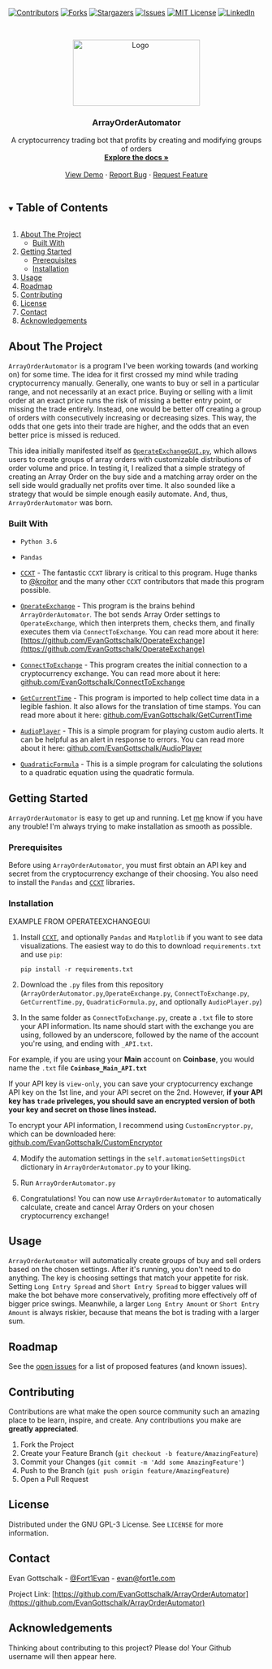 [![Contributors][contributors-shield]][contributors-url]
[![Forks][forks-shield]][forks-url]
[![Stargazers][stars-shield]][stars-url]
[![Issues][issues-shield]][issues-url]
[![MIT License][license-shield]][license-url]
[![LinkedIn][linkedin-shield]][linkedin-url]



<!-- PROJECT LOGO -->
<br />
<p align="center">
  <a href="https://github.com/EvanGottschalk/ArrayOrderAutomator">
    <img src="images/logo.png" alt="Logo" width="250" height="130">
  </a>

  <h3 align="center">ArrayOrderAutomator</h3>

  <p align="center">
    A cryptocurrency trading bot that profits by creating and modifying groups of orders
    <br />
    <a href="https://github.com/EvanGottschalk/ArrayOrderAutomator"><strong>Explore the docs »</strong></a>
    <br />
    <br />
    <a href="https://github.com/EvanGottschalk/ArrayOrderAutomator">View Demo</a>
    ·
    <a href="https://github.com/EvanGottschalk/ArrayOrderAutomator/issues">Report Bug</a>
    ·
    <a href="https://github.com/EvanGottschalk/ArrayOrderAutomator/issues">Request Feature</a>
  </p>
</p>



<!-- TABLE OF CONTENTS -->
<details open="open">
  <summary><h2 style="display: inline-block">Table of Contents</h2></summary>
  <ol>
    <li>
      <a href="#about-the-project">About The Project</a>
      <ul>
        <li><a href="#built-with">Built With</a></li>
      </ul>
    </li>
    <li>
      <a href="#getting-started">Getting Started</a>
      <ul>
        <li><a href="#prerequisites">Prerequisites</a></li>
        <li><a href="#installation">Installation</a></li>
      </ul>
    </li>
    <li><a href="#usage">Usage</a></li>
    <li><a href="#roadmap">Roadmap</a></li>
    <li><a href="#contributing">Contributing</a></li>
    <li><a href="#license">License</a></li>
    <li><a href="#contact">Contact</a></li>
    <li><a href="#acknowledgements">Acknowledgements</a></li>
  </ol>
</details>



<!-- ABOUT THE PROJECT -->
## About The Project

`ArrayOrderAutomator` is a program I've been working towards (and working on) for some time. The idea for it first crossed my mind while trading cryptocurrency manually. Generally, one wants to buy or sell in a particular range, and not necessarily at an exact price. Buying or selling with a limit order at an exact price runs the risk of missing a better entry point, or missing the trade entirely. Instead, one would be better off creating a group of orders with consecutively increasing or decreasing sizes. This way, the odds that one gets into their trade are higher, and the odds that an even better price is missed is reduced.

This idea initially manifested itself as [`OperateExchangeGUI.py`](https://github.com/EvanGottschalk/OperateExchangeGUI), which allows users to create groups of array orders with customizable distributions of order volume and price. In testing it, I realized that a simple strategy of creating an Array Order on the buy side and a matching array order on the sell side would gradually net profits over time. It also sounded like a strategy that would be simple enough easily automate. And, thus, `ArrayOrderAutomator` was born.


### Built With

* `Python 3.6`

* `Pandas`

* [`CCXT`](https://github.com/ccxt/ccxt) - The fantastic `CCXT` library is critical to this program. Huge thanks to [@kroitor](https://github.com/kroitor) and the many other `CCXT` contributors that made this program possible.

* [`OperateExchange`](https://github.com/EvanGottschalk/OperateExchange) - This program is the brains behind `ArrayOrderAutomator`. The bot sends Array Order settings to `OperateExchange`, which then interprets them, checks them, and finally executes them via `ConnectToExchange`. You can read more about it here: [https://github.com/EvanGottschalk/OperateExchange](https://github.com/EvanGottschalk/OperateExchange)

* [`ConnectToExchange`](https://github.com/EvanGottschalk/connecttoexchange) - This program creates the initial connection to a cryptocurrency exchange. You can read more about it here: [github.com/EvanGottschalk/ConnectToExchange](https://github.com/EvanGottschalk/connecttoexchange)

* [`GetCurrentTime`](https://github.com/EvanGottschalk/GetCurrentTime) - This program is imported to help collect time data in a legible fashion. It also allows for the translation of time stamps. You can read more about it here: [github.com/EvanGottschalk/GetCurrentTime](https://github.com/EvanGottschalk/GetCurrentTime)

* [`AudioPlayer`](https://github.com/EvanGottschalk/AudioPlayer) - This is a simple program for playing custom audio alerts. It can be helpful as an alert in response to errors. You can read more about it here: [github.com/EvanGottschalk/AudioPlayer](https://github.com/EvanGottschalk/AudioPlayer)

* [`QuadraticFormula`](https://github.com/EvanGottschalk/OperateExchangeGUI/blob/main/QuadraticFormula.py) - This is a simple program for calculating the solutions to a quadratic equation using the quadratic formula.



<!-- GETTING STARTED -->
## Getting Started

`ArrayOrderAutomator` is easy to get up and running. Let [me](https://github.com/EvanGottschalk) know if you have any trouble! I'm always trying to make installation as smooth as possible.

### Prerequisites

Before using `ArrayOrderAutomator`, you must first obtain an API key and secret from the cryptocurrency exchange of their choosing. You also need to install the `Pandas` and [`CCXT`](https://github.com/ccxt/ccxt) libraries.

### Installation

EXAMPLE FROM OPERATEEXCHANGEGUI

1. Install [`CCXT`](https://github.com/ccxt/ccxt), and optionally `Pandas` and `Matplotlib` if you want to see data visualizations. The easiest way to do this to download `requirements.txt` and use `pip`:
    ```
    pip install -r requirements.txt
    ```

2. Download the `.py` files from this repository (`ArrayOrderAutomator.py`,`OperateExchange.py`, `ConnectToExchange.py`, `GetCurrentTime.py`, `QuadraticFormula.py`, and optionally `AudioPlayer.py`)

3. In the same folder as `ConnectToExchange.py`, create a `.txt` file to store your API information. Its name should start with the exchange you are using, followed by an underscore, followed by the name of the account you're using, and ending with `_API.txt`.

  For example, if you are using your **Main** account on **Coinbase**, you would name the `.txt` file **`Coinbase_Main_API.txt`**

  If your API key is `view-only`, you can save your cryptocurrency exchange API key on the 1st line, and your API secret on the 2nd. However, **if your API key has `trade` priveleges, you should save an encrypted version of both your key and secret on those lines instead.**

  To encrypt your API information, I recommend using `CustomEncryptor.py`, which can be downloaded here: [github.com/EvanGottschalk/CustomEncryptor](https://github.com/EvanGottschalk/CustomEncryptor)

4. Modify the automation settings in the `self.automationSettingsDict` dictionary in `ArrayOrderAutomator.py` to your liking.

5. Run `ArrayOrderAutomator.py`

6. Congratulations! You can now use `ArrayOrderAutomator` to automatically calculate, create and cancel Array Orders on your chosen cryptocurrency exchange!



<!-- USAGE EXAMPLES -->
## Usage

`ArrayOrderAutomator` will automatically create groups of buy and sell orders based on the chosen settings. After it's running, you don't need to do anything. The key is choosing settings that match your appetite for risk. Setting `Long Entry Spread` and `Short Entry Spread` to bigger values will make the bot behave more conservatively, profiting more effectively off of bigger price swings. Meanwhile, a larger `Long Entry Amount` or `Short Entry Amount` is always riskier, because that means the bot is trading with a larger sum.


<!-- ROADMAP -->
## Roadmap

See the [open issues](https://github.com/EvanGottschalk/ArrayOrderAutomator/issues) for a list of proposed features (and known issues).



<!-- CONTRIBUTING -->
## Contributing

Contributions are what make the open source community such an amazing place to be learn, inspire, and create. Any contributions you make are **greatly appreciated**.

1. Fork the Project
2. Create your Feature Branch (`git checkout -b feature/AmazingFeature`)
3. Commit your Changes (`git commit -m 'Add some AmazingFeature'`)
4. Push to the Branch (`git push origin feature/AmazingFeature`)
5. Open a Pull Request



<!-- LICENSE -->
## License

Distributed under the GNU GPL-3 License. See `LICENSE` for more information.



<!-- CONTACT -->
## Contact

Evan Gottschalk - [@Fort1Evan](https://twitter.com/Fort1Evan) - evan@fort1e.com

Project Link: [https://github.com/EvanGottschalk/ArrayOrderAutomator](https://github.com/EvanGottschalk/ArrayOrderAutomator)



<!-- ACKNOWLEDGEMENTS -->
## Acknowledgements

Thinking about contributing to this project? Please do! Your Github username will then appear here.





<!-- MARKDOWN LINKS & IMAGES -->
<!-- https://www.markdownguide.org/basic-syntax/#reference-style-links -->
[contributors-shield]: https://img.shields.io/github/contributors/EvanGottschalk/ArrayOrderAutomator.svg?style=for-the-badge
[contributors-url]: https://github.com/EvanGottschalk/ArrayOrderAutomator/graphs/contributors
[forks-shield]: https://img.shields.io/github/forks/EvanGottschalk/ArrayOrderAutomator.svg?style=for-the-badge
[forks-url]: https://github.com/EvanGottschalk/ArrayOrderAutomator/network/members
[stars-shield]: https://img.shields.io/github/stars/EvanGottschalk/ArrayOrderAutomator.svg?style=for-the-badge
[stars-url]: https://github.com/EvanGottschalk/ArrayOrderAutomator/stargazers
[issues-shield]: https://img.shields.io/github/issues/EvanGottschalk/ArrayOrderAutomator.svg?style=for-the-badge
[issues-url]: https://github.com/EvanGottschalk/ArrayOrderAutomator/issues
[license-shield]: https://img.shields.io/github/license/EvanGottschalk/ArrayOrderAutomator.svg?style=for-the-badge
[license-url]: https://github.com/EvanGottschalk/ArrayOrderAutomator/blob/master/LICENSE.txt
[linkedin-shield]: https://img.shields.io/badge/-LinkedIn-black.svg?style=for-the-badge&logo=linkedin&colorB=555
[linkedin-url]: https://linkedin.com/in/EvanGottschalk